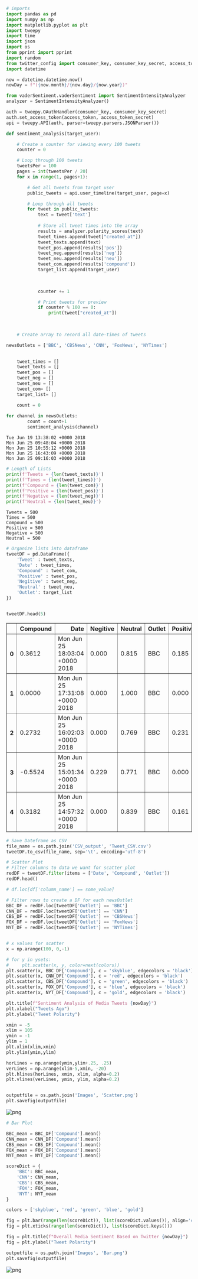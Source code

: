 

```python
# imports
import pandas as pd
import numpy as np
import matplotlib.pyplot as plt
import tweepy
import time
import json
import os
from pprint import pprint
import random
from twitter_config import consumer_key, consumer_key_secret, access_token, access_token_secret
import datetime

now = datetime.datetime.now()
nowDay = f"({now.month}/{now.day}/{now.year})"

from vaderSentiment.vaderSentiment import SentimentIntensityAnalyzer
analyzer = SentimentIntensityAnalyzer()

auth = tweepy.OAuthHandler(consumer_key, consumer_key_secret)
auth.set_access_token(access_token, access_token_secret)
api = tweepy.API(auth, parser=tweepy.parsers.JSONParser())
```


```python
def sentiment_analysis(target_user):

    # Create a counter for viewing every 100 tweets
    counter = 0

    # Loop through 100 tweets
    tweetsPer = 100
    pages = int(tweetsPer / 20)
    for x in range(1, pages+1):

        # Get all tweets from target user
        public_tweets = api.user_timeline(target_user, page=x)

        # Loop through all tweets
        for tweet in public_tweets:
            text = tweet['text']
            
            # Store all tweet times into the array
            results = analyzer.polarity_scores(text)
            tweet_times.append(tweet["created_at"])
            tweet_texts.append(text)
            tweet_pos.append(results['pos'])
            tweet_neg.append(results['neg'])
            tweet_neu.append(results['neu'])
            tweet_com.append(results['compound'])
            target_list.append(target_user)
            
            

            counter += 1

            # Print tweets for preview
            if counter % 100 == 0:
                print(tweet["created_at"])
    
    

```


```python
    # Create array to record all date-times of tweets

newsOutlets = ['BBC', 'CBSNews', 'CNN', 'FoxNews', 'NYTimes']    

    
    tweet_times = []
    tweet_texts = []
    tweet_pos = []
    tweet_neg = []
    tweet_neu = []
    tweet_com= []
    target_list= []

    count = 0
    
for channel in newsOutlets:
        count = count+1
        sentiment_analysis(channel)


```

    Tue Jun 19 13:38:02 +0000 2018
    Mon Jun 25 09:48:04 +0000 2018
    Mon Jun 25 10:55:12 +0000 2018
    Mon Jun 25 16:43:09 +0000 2018
    Mon Jun 25 09:16:03 +0000 2018
    


```python
# Length of Lists
print(f'Tweets = {len(tweet_texts)}')
print(f'Times = {len(tweet_times)}')
print(f'Compound = {len(tweet_com)}')
print(f'Positive = {len(tweet_pos)}')
print(f'Negative = {len(tweet_neg)}')
print(f'Neutral = {len(tweet_neu)}')
```

    Tweets = 500
    Times = 500
    Compound = 500
    Positive = 500
    Negative = 500
    Neutral = 500
    


```python
# Organize lists into dataframe
tweetDF = pd.DataFrame({
    'Tweet' : tweet_texts,
    'Date' : tweet_times,
    'Compound' : tweet_com,
    'Positive' : tweet_pos,
    'Negitive' : tweet_neg,
    'Neutral' : tweet_neu,
    'Outlet': target_list    
})


tweetDF.head(5)

```




<div>
<style scoped>
    .dataframe tbody tr th:only-of-type {
        vertical-align: middle;
    }

    .dataframe tbody tr th {
        vertical-align: top;
    }

    .dataframe thead th {
        text-align: right;
    }
</style>
<table border="1" class="dataframe">
  <thead>
    <tr style="text-align: right;">
      <th></th>
      <th>Compound</th>
      <th>Date</th>
      <th>Negitive</th>
      <th>Neutral</th>
      <th>Outlet</th>
      <th>Positive</th>
      <th>Tweet</th>
    </tr>
  </thead>
  <tbody>
    <tr>
      <th>0</th>
      <td>0.3612</td>
      <td>Mon Jun 25 18:03:04 +0000 2018</td>
      <td>0.000</td>
      <td>0.815</td>
      <td>BBC</td>
      <td>0.185</td>
      <td>✨ These women are ditching their straighteners...</td>
    </tr>
    <tr>
      <th>1</th>
      <td>0.0000</td>
      <td>Mon Jun 25 17:31:08 +0000 2018</td>
      <td>0.000</td>
      <td>1.000</td>
      <td>BBC</td>
      <td>0.000</td>
      <td>Two teams of junior doctors from teaching hosp...</td>
    </tr>
    <tr>
      <th>2</th>
      <td>0.2732</td>
      <td>Mon Jun 25 16:02:03 +0000 2018</td>
      <td>0.000</td>
      <td>0.769</td>
      <td>BBC</td>
      <td>0.231</td>
      <td>🙌😂 Well, that escalated quickly.\n#HearHer #Li...</td>
    </tr>
    <tr>
      <th>3</th>
      <td>-0.5524</td>
      <td>Mon Jun 25 15:01:34 +0000 2018</td>
      <td>0.229</td>
      <td>0.771</td>
      <td>BBC</td>
      <td>0.000</td>
      <td>RT @BBCTwo: SO much tension between Louis and ...</td>
    </tr>
    <tr>
      <th>4</th>
      <td>0.3182</td>
      <td>Mon Jun 25 14:57:32 +0000 2018</td>
      <td>0.000</td>
      <td>0.839</td>
      <td>BBC</td>
      <td>0.161</td>
      <td>RT @BBCTwo: brb just gonna pop inside for some...</td>
    </tr>
  </tbody>
</table>
</div>




```python
# Save Dateframe as CSV
file_name = os.path.join('CSV_output', 'Tweet_CSV.csv')
tweetDF.to_csv(file_name, sep='\t', encoding='utf-8')


```


```python
# Scatter Plot
# Filter columns to data we want for scatter plot
redDF = tweetDF.filter(items = ['Date', 'Compound', 'Outlet'])
redDF.head()

# df.loc[df['column_name'] == some_value]

# Filter rows to create a DF for each newsOutlet
BBC_DF = redDF.loc[tweetDF['Outlet'] == 'BBC']
CNN_DF = redDF.loc[tweetDF['Outlet'] == 'CNN']
CBS_DF = redDF.loc[tweetDF['Outlet'] == 'CBSNews']
FOX_DF = redDF.loc[tweetDF['Outlet'] == 'FoxNews']
NYT_DF = redDF.loc[tweetDF['Outlet'] == 'NYTimes']


# x values for scatter
x = np.arange(100, 0,-1)

# for y in ysets:
#     plt.scatter(x, y, color=next(colors))
plt.scatter(x, BBC_DF['Compound'], c = 'skyblue', edgecolors = 'black')
plt.scatter(x, CNN_DF['Compound'], c = 'red', edgecolors = 'black')
plt.scatter(x, CBS_DF['Compound'], c = 'green', edgecolors = 'black')
plt.scatter(x, FOX_DF['Compound'], c = 'blue', edgecolors = 'black')
plt.scatter(x, NYT_DF['Compound'], c = 'gold', edgecolors = 'black')

plt.title(f"Sentiment Analysis of Media Tweets {nowDay}")
plt.xlabel("Tweets Ago")
plt.ylabel("Tweet Polarity")

xmin = -5
xlim = 105
ymin = -1
ylim = 1
plt.xlim(xlim,xmin)
plt.ylim(ymin,ylim)

horLines = np.arange(ymin,ylim+.25, .25)
verLines = np.arange(xlim-5,xmin, -20)
plt.hlines(horLines, xmin, xlim, alpha=0.2)
plt.vlines(verLines, ymin, ylim, alpha=0.2)


outputfile = os.path.join('Images', 'Scatter.png')
plt.savefig(outputfile)
```


![png](output_6_0.png)



```python
# Bar Plot

BBC_mean = BBC_DF['Compound'].mean()
CNN_mean = CNN_DF['Compound'].mean()
CBS_mean = CBS_DF['Compound'].mean()
FOX_mean = FOX_DF['Compound'].mean()
NYT_mean = NYT_DF['Compound'].mean()

scoreDict = {
    'BBC': BBC_mean,
    'CNN': CNN_mean,
    'CBS': CBS_mean,
    'FOX': FOX_mean,
    'NYT': NYT_mean
}

colors = ['skyblue', 'red', 'green', 'blue', 'gold']

fig = plt.bar(range(len(scoreDict)), list(scoreDict.values()), align='center', color = colors, width =1)
fig = plt.xticks(range(len(scoreDict)), list(scoreDict.keys()))

fig = plt.title(f"Overall Media Sentiment Based on Twitter {nowDay}")
fig = plt.ylabel("Tweet Polarity")

outputfile = os.path.join('Images', 'Bar.png')
plt.savefig(outputfile)


```


![png](output_7_0.png)

